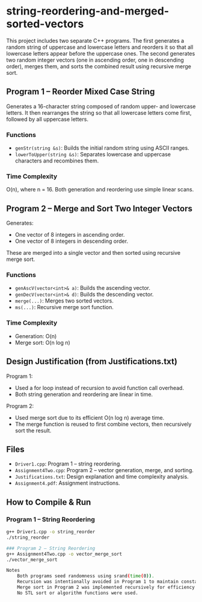 # string-reordering-and-merged-sorted-vectors

This project includes two separate C++ programs. The first generates a random string of uppercase and lowercase letters and reorders it so that all lowercase letters appear before the uppercase ones. The second generates two random integer vectors (one in ascending order, one in descending order), merges them, and sorts the combined result using recursive merge sort.

## Program 1 – Reorder Mixed Case String

Generates a 16-character string composed of random upper- and lowercase letters. It then rearranges the string so that all lowercase letters come first, followed by all uppercase letters.

### Functions
- `genStr(string &s)`: Builds the initial random string using ASCII ranges.
- `lowerToUpper(string &s)`: Separates lowercase and uppercase characters and recombines them.

### Time Complexity
O(n), where n = 16. Both generation and reordering use simple linear scans.

## Program 2 – Merge and Sort Two Integer Vectors

Generates:
- One vector of 8 integers in ascending order.
- One vector of 8 integers in descending order.

These are merged into a single vector and then sorted using recursive merge sort.

### Functions
- `genAscV(vector<int>& a)`: Builds the ascending vector.
- `genDecV(vector<int>& d)`: Builds the descending vector.
- `merge(...)`: Merges two sorted vectors.
- `ms(...)`: Recursive merge sort function.

### Time Complexity
- Generation: O(n)
- Merge sort: O(n log n)

## Design Justification (from Justifications.txt)

Program 1:
- Used a for loop instead of recursion to avoid function call overhead.
- Both string generation and reordering are linear in time.

Program 2:
- Used merge sort due to its efficient O(n log n) average time.
- The merge function is reused to first combine vectors, then recursively sort the result.

## Files

- `Driver1.cpp`: Program 1 – string reordering.
- `Assignment4Two.cpp`: Program 2 – vector generation, merge, and sorting.
- `Justifications.txt`: Design explanation and time complexity analysis.
- `Assignment4.pdf`: Assignment instructions.

## How to Compile & Run

### Program 1 – String Reordering
```bash
g++ Driver1.cpp -o string_reorder
./string_reorder

### Program 2 – String Reordering
g++ Assignment4Two.cpp -o vector_merge_sort
./vector_merge_sort

Notes
    Both programs seed randomness using srand(time(0)).
    Recursion was intentionally avoided in Program 1 to maintain constant stack overhead.
    Merge sort in Program 2 was implemented recursively for efficiency and to match the assignment’s sorting requirements.
    No STL sort or algorithm functions were used.